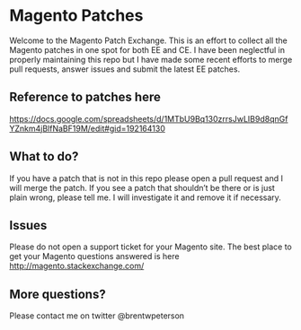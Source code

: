 # Magento Patches

Welcome to the Magento Patch Exchange. This is an effort to collect all the Magento patches in one spot for both EE and CE. I have been neglectful in properly maintaining this repo but I have made some recent efforts to merge pull requests, answer issues and submit the latest EE patches.

## Reference to patches here
https://docs.google.com/spreadsheets/d/1MTbU9Bq130zrrsJwLIB9d8qnGfYZnkm4jBlfNaBF19M/edit#gid=192164130

## What to do?

If you have a patch that is not in this repo please open a pull request and I will merge the patch. If you see a patch that shouldn’t be there or is just plain wrong, please tell me. I will investigate it and remove it if necessary.

## Issues

Please do not open a support ticket for your Magento site. The best place to get your Magento questions answered is here http://magento.stackexchange.com/ 

## More questions?
Please contact me on twitter @brentwpeterson

